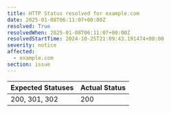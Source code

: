 ```yaml
---
title: HTTP Status resolved for example.com
date: 2025-01-08T06:11:07+00:00Z
resolved: True
resolvedWhen: 2025-01-08T06:11:07+00:00Z
resolvedStartTime: 2024-10-25T21:09:43.191474+00:00
severity: notice
affected:
  - example.com
section: issue
---
```


| Expected Statuses | Actual Status  |
|-------------------|----------------|
| 200, 301, 302 | 200 |
